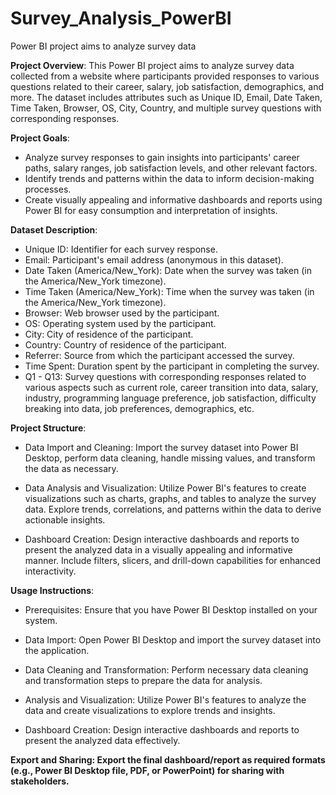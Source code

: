 # Survey_Analysis_PowerBI
Power BI project aims to analyze survey data 

**Project Overview**:
This Power BI project aims to analyze survey data collected from a website where participants provided responses to various questions related to their career, salary, job satisfaction, demographics, and more. The dataset includes attributes such as Unique ID, Email, Date Taken, Time Taken, Browser, OS, City, Country, and multiple survey questions with corresponding responses.

**Project Goals**:

* Analyze survey responses to gain insights into participants' career paths, salary ranges, job satisfaction levels, and other relevant factors.
* Identify trends and patterns within the data to inform decision-making processes.
* Create visually appealing and informative dashboards and reports using Power BI for easy consumption and interpretation of insights.

**Dataset Description**:

* Unique ID: Identifier for each survey response.
* Email: Participant's email address (anonymous in this dataset).
* Date Taken (America/New_York): Date when the survey was taken (in the America/New_York timezone).
* Time Taken (America/New_York): Time when the survey was taken (in the America/New_York timezone).
* Browser: Web browser used by the participant.
* OS: Operating system used by the participant.
* City: City of residence of the participant.
* Country: Country of residence of the participant.
* Referrer: Source from which the participant accessed the survey.
* Time Spent: Duration spent by the participant in completing the survey.
* Q1 - Q13: Survey questions with corresponding responses related to various aspects such as current role, career transition into data, salary, industry, programming language preference, job satisfaction, difficulty breaking into data, job preferences, demographics, etc.

**Project Structure**:

* Data Import and Cleaning: Import the survey dataset into Power BI Desktop, perform data cleaning, handle missing values, and transform the data as necessary.

* Data Analysis and Visualization: Utilize Power BI's features to create visualizations such as charts, graphs, and tables to analyze the survey data. Explore trends, correlations, and patterns within the data to derive actionable insights.

* Dashboard Creation: Design interactive dashboards and reports to present the analyzed data in a visually appealing and informative manner. Include filters, slicers, and drill-down capabilities for enhanced interactivity.

**Usage Instructions**:

* Prerequisites: Ensure that you have Power BI Desktop installed on your system.

* Data Import: Open Power BI Desktop and import the survey dataset into the application.

* Data Cleaning and Transformation: Perform necessary data cleaning and transformation steps to prepare the data for analysis.

* Analysis and Visualization: Utilize Power BI's features to analyze the data and create visualizations to explore trends and insights.

* Dashboard Creation: Design interactive dashboards and reports to present the analyzed data effectively.

**Export and Sharing: Export the final dashboard/report as required formats (e.g., Power BI Desktop file, PDF, or PowerPoint) for sharing with stakeholders.**

